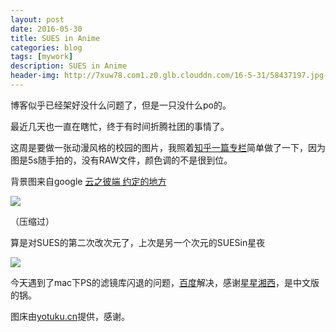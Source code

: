 ```yaml
---
layout: post
date: 2016-05-30
title: SUES in Anime
categories: blog
tags: [mywork]
description: SUES in Anime
header-img: http://7xuw78.com1.z0.glb.clouddn.com/16-5-31/58437197.jpg-normal
---
```


博客似乎已经架好没什么问题了，但是一只没什么po的。

最近几天也一直在瞎忙，终于有时间折腾社团的事情了。

这周是要做一张动漫风格的校园的图片，我照着[知乎一篇专栏](http://zhuanlan.zhihu.com/p/20026525?f3fb8ead20=57cd1e442fba3324e0d3daf644800c84)简单做了一下，因为图是5s随手拍的，没有RAW文件，颜色调的不是很到位。

背景图来自google [云之彼端 约定的地方](http://bz1080p.com/archives/9975)

![](http://7xuw78.com1.z0.glb.clouddn.com/16-5-31/32308357.jpg-normal)

（压缩过）

算是对SUES的第二次改次元了，上次是另一个次元的SUESin星夜

![](http://7xuw78.com1.z0.glb.clouddn.com/16-5-31/30685401.jpg-normal)



今天遇到了mac下PS的滤镜库闪退的问题，[百度](http://jingyan.baidu.com/article/5d6edee2f769fd99eadeece9.html)解决，感谢[星星湘西](http://jingyan.baidu.com/user/npublic?un=星星湘西)，是中文版的锅。

图床由[yotuku.cn](http://yotuku.cn)提供，感谢。